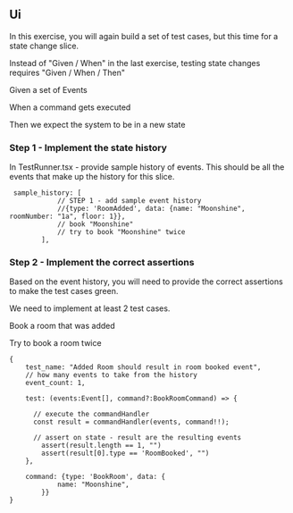 


## Ui

In this exercise, you will again build a set of test cases, but this time for a state change slice.

Instead of "Given / When" in the last exercise, testing state changes requires "Given / When / Then"

Given a set of Events

When a command gets executed

Then we expect the system to be in a new state

### Step 1 - Implement the state history

In TestRunner.tsx - provide sample history of events.
This should be all the events that make up the history for this slice.

```
 sample_history: [
            // STEP 1 - add sample event history
            //{type: 'RoomAdded', data: {name: "Moonshine", roomNumber: "1a", floor: 1}},
            // book "Moonshine"
            // try to book "Moonshine" twice
        ],
```

### Step 2 - Implement the correct assertions

Based on the event history, you will need to provide the correct 
assertions to make the test cases green.

We need to implement at least 2 test cases.

Book a room that was added

Try to book a room twice

```
{
    test_name: "Added Room should result in room booked event",
    // how many events to take from the history
    event_count: 1,
    
    test: (events:Event[], command?:BookRoomCommand) => {
      
      // execute the commandHandler
      const result = commandHandler(events, command!!);
      
      // assert on state - result are the resulting events
        assert(result.length == 1, "")
        assert(result[0].type == 'RoomBooked', "")
    },
    
    command: {type: 'BookRoom', data: {
            name: "Moonshine",
        }}
}
```